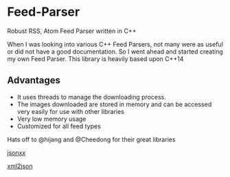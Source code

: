 # Feed-Parser
Robust RSS, Atom Feed Parser written in C++

When I was looking into various C++ Feed Parsers, not many were as useful or did not have a good documentation.
So I went ahead and started creating my own Feed Parser.
This library is heavily based upon C++14

## Advantages

 - It uses threads to manage the downloading process.
 - The images downloaded are stored in memory and can be accessed very easily for use with other libraries
 - Very low memory usage
 - Customized for all feed types

Hats off to @hijang and @Cheedong for their great libraries

[jsonxx](https://github.com/hjiang/jsonxx)

[xml2json](https://github.com/Cheedoong/xml2json)
